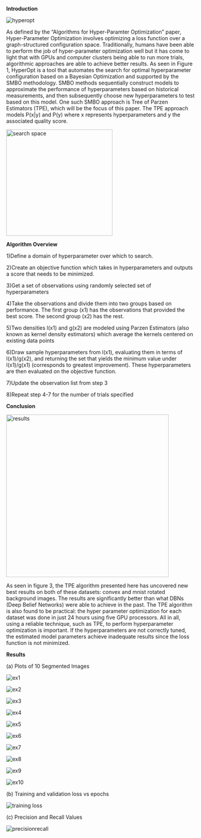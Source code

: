 **Introduction**

![hyperopt](https://user-images.githubusercontent.com/98201516/202880476-3674ed34-e6f1-45ea-88d7-8baf9e6ccf12.png)

As defined by the “Algorithms for Hyper-Paramter Optimization” paper, Hyper-Parameter Optimization involves optimizing a loss function over a graph-structured configuration space. Traditionally, humans have been able to perform the job of hyper-parameter optimization well but it has come to light that with GPUs and computer clusters being able to run more trials, algorithmic approaches are able to achieve better results. As seen in Figure 1, HyperOpt is a tool that automates the search for optimal hyperparameter configuration based on a Bayesian Optimization and supported by the SMBO methodology. SMBO methods sequentially construct models to approximate the performance of hyperparameters based on historical measurements, and then subsequently choose new hyperparameters to test based on this model. One such SMBO approach is Tree of Parzen Estimators (TPE), which will be the focus of this paper. The TPE approach models P(x|y) and P(y) where x represents hyperparameters and y the associated quality score.

                                          
<img width="284" alt="search space" src="https://user-images.githubusercontent.com/98201516/202880547-6a58b239-8d37-4f56-bb6e-1ada345e67ce.png">


**Algorithm Overview**

1)Define a domain of hyperparameter over which to search.

2)Create an objective function which takes in hyperparameters and outputs a score that needs to be minimized.

3)Get a set of observations using randomly selected set of hyperparameters

4)Take the observations and divide them into two groups based on performance. The first group (x1) has the observations that provided the best score. The second group (x2) has the rest.

5)Two densities l(x1) and g(x2) are modeled using Parzen Estimators (also known as kernel density estimators) which average the kernels centered on existing data points

6)Draw sample hyperparameters from l(x1), evaluating them in terms of l(x1)/g(x2), and returning the set that yields the minimum value under l(x1)/g(x1) (corresponds to greatest improvement). These hyperparameters are then evaluated on the objective function.

7)Update the observation list from step 3

8)Repeat step 4-7 for the number of trials specified

**Conclusion**

<img width="434" alt="results" src="https://user-images.githubusercontent.com/98201516/202880584-5a5f770a-5551-46d3-9a8d-ecf42409a667.png">


As seen in figure 3, the TPE algorithm presented here has uncovered new best results on both of these datasets: convex and mnist rotated background images. The results are significantly better than what DBNs (Deep Belief Networks) were able to achieve in the past. The TPE algorithm is also found to be practical: the hyper parameter optimization for each dataset was done in just 24 hours using five GPU processors. 
	All in all, using a reliable technique, such as TPE, to perform hyperparameter optimization is important. If the hyperparameters are not correctly tuned, the estimated model parameters achieve inadequate results since the loss function is not minimized.

**Results**

(a) Plots of 10 Segmented Images

![ex1](https://user-images.githubusercontent.com/98201516/202880625-6c50f21a-7739-473a-ba27-9bfb4d7a2386.png)

![ex2](https://user-images.githubusercontent.com/98201516/202880628-e6d6d2c2-b360-4cc4-9801-5f725f659e6f.png)

![ex3](https://user-images.githubusercontent.com/98201516/202880630-5381a36d-de48-489e-9d6c-0943d6b4edbb.png)

![ex4](https://user-images.githubusercontent.com/98201516/202880635-106ffb5b-aa9f-400d-be6a-5a8c9e17a0bb.png)

![ex5](https://user-images.githubusercontent.com/98201516/202880641-e2a3a054-32f6-4abc-ba3b-f2991d3f006f.png)

![ex6](https://user-images.githubusercontent.com/98201516/202880643-6fb05dd5-a056-4824-941b-7fd5ffdc3b32.png)

![ex7](https://user-images.githubusercontent.com/98201516/202880650-8a15fa14-8a0e-4eee-9d63-519ac9eaf857.png)

![ex8](https://user-images.githubusercontent.com/98201516/202880654-43343775-2f85-4d4c-afd2-2505b3d74492.png)

![ex9](https://user-images.githubusercontent.com/98201516/202880660-733d8723-4f71-4e21-a8f3-129d39638e42.png)

![ex10](https://user-images.githubusercontent.com/98201516/202880662-e95c0dfa-4d60-4fc0-bde8-e1bee5835308.png)

(b) Training and validation loss vs epochs 

![training loss](https://user-images.githubusercontent.com/98201516/202880666-fe19c549-3fcd-4cc6-bc0f-993c7ae1e235.jpg)

(c) Precision and Recall Values 

![precisionrecall](https://user-images.githubusercontent.com/98201516/202880669-8a6d664c-7e24-492c-a4f7-cdf8f92d300d.jpg)


 
 
 
